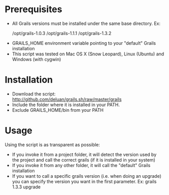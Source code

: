 # Prerequisites

- All Grails versions must be installed under the same base directory. Ex:
	
	/opt/grails-1.0.3
	/opt/grails-1.1.1
	/opt/grails-1.3.2

* GRAILS_HOME environment variable pointing to your "default" Grails installation
* This script was tested on Mac OS X (Snow Leopard), Linux (Ubuntu) and Windows (with cygwin)

# Installation

* Download the script: http://github.com/deluan/grails.sh/raw/master/grails
* Include the folder where it is installed in your PATH. 
* Exclude GRAILS_HOME/bin from your PATH

# Usage

Using the script is as transparent as possible:

* If you invoke it from a project folder, it will detect the version used by the project and call the correct grails (if it is installed in your system)
* If you invoke it from any other folder, it will call the "default" Grails installation
* If you want to call a specific grails version (i.e. when doing an upgrade) you can specify the version you want in the first parameter. Ex:
	grails 1.3.3 upgrade  

